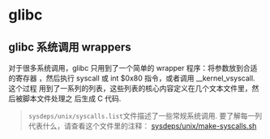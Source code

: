 # glibc
## glibc 系统调用 wrappers
对于很多系统调用，glibc 只用到了一个简单的 wrapper 程序：将参数放到合适的寄存器 ，然后执行 syscall 或 int $0x80 指令，或者调用 __kernel_vsyscall. 这个过程 用到了一系列的列表，这些列表的核心内容定义在几个文本文件里，然后被脚本文件处理之 后生成 C 代码.

> `sysdeps/unix/syscalls.list`文件描述了一些常规系统调用.
> 要了解每一列代表什么，请查看这个文件里的注释： [sysdeps/unix/make-syscalls.sh](https://github.molgen.mpg.de/git-mirror/glibc/blob/glibc-2.15/sysdeps/unix/make-syscalls.sh)